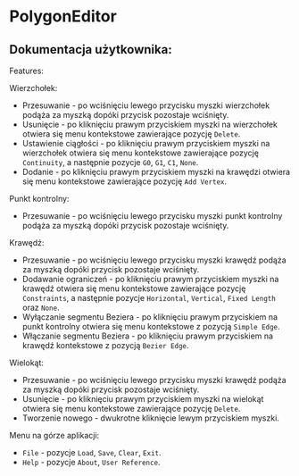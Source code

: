 # PolygonEditor

## Dokumentacja użytkownika:

Features:

Wierzchołek:

- Przesuwanie - po wciśnięciu lewego przycisku myszki wierzchołek podąża za myszką dopóki przycisk pozostaje wciśnięty.
- Usunięcie - po kliknięciu prawym przyciskiem myszki na wierzchołek otwiera się menu kontekstowe zawierające pozycję `Delete`.
- Ustawienie ciągłości - po kliknięciu prawym przyciskiem myszki na wierzchołek otwiera się menu kontekstowe zawierające pozycję `Continuity`, a następnie pozycje `G0`, `G1`, `C1`, `None`.
- Dodanie - po kliknięciu prawym przyciskiem myszki na krawędzi otwiera się menu kontekstowe zawierające pozycję `Add Vertex`.

Punkt kontrolny:

- Przesuwanie - po wciśnięciu lewego przycisku myszki punkt kontrolny podąża za myszką dopóki przycisk pozostaje wciśnięty.

Krawędź:

- Przesuwanie - po wciśnięciu lewego przycisku myszki krawędź podąża za myszką dopóki przycisk pozostaje wciśnięty.
- Dodawanie ograniczeń - po kliknięciu prawym przyciskiem myszki na krawędź otwiera się menu kontekstowe zawierające pozycję `Constraints`, a następnie pozycje `Horizontal`, `Vertical`, `Fixed Length` oraz `None`.
- Wyłączanie segmentu Beziera - po kliknięciu prawym przyciskiem na punkt kontrolny otwiera się menu kontekstowe z pozycją `Simple Edge`.
- Włączanie segmentu Beziera - po kliknięciu prawym przyciskiem na krawędź kontekstowe z pozycją `Bezier Edge`.

Wielokąt:

- Przesuwanie - po wciśnięciu lewego przycisku myszki krawędź podąża za myszką dopóki przycisk pozostaje wciśnięty.
- Usunięcie - po kliknięciu prawym przyciskiem myszki na wielokąt otwiera się menu kontekstowe zawierające pozycję `Delete`.
- Tworzenie nowego - dwukrotne kliknięcie lewym przyciskiem myszki.

Menu na górze aplikacji:

- `File` - pozycje `Load`, `Save`, `Clear`, `Exit`.
- `Help` - pozycje `About`, `User Reference`.
